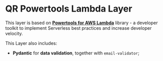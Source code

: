 # QR Powertools Lambda Layer

This layer is based on **[Powertools for AWS Lambda](https://docs.powertools.aws.dev/lambda/python/latest/)** library - a developer toolkit to implement Serverless best practices and increase developer velocity.

This Layer also includes:
- **Pydantic** for **data validation**, together with `email-validator`;
